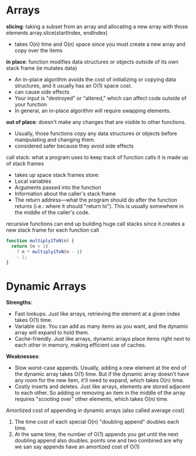 # Arrays

**slicing**: taking a subset from an array and allocating a new array with those elements
array.slice(startIndex, endIndex)
- takes O(n) time and O(n) space since you must create a new array and copy over the items

**in place**: function modifies data structures or objects outside of its own stack frame (ie mutates data)
- An in-place algorithm avoids the cost of initializing or copying data structures, and it usually has an O(1) space cost.
- can cause side effects
- Your input is "destroyed" or "altered," which can affect code outside of your function
- In general, an in-place algorithm will require swapping elements.

**out of place**: doesn't make any changes that are visible to other functions. 
- Usually, those functions copy any data structures or objects before manipulating and changing them.
- considered safer because they avoid side effects

call stack: what a program uses to keep track of function calls it is made up of stack frames
  - takes up space
stack frames store:
  - Local variables
  - Arguments passed into the function
  - Information about the caller's stack frame
  - The return address—what the program should do after the function returns (i.e.: where it should "return to"). This is usually somewhere in the middle of the caller's code.

recursive functions can end up building huge call stacks since it creates a new stack frame for each function call
```js
function multiply1ToN(n) {
  return (n > 1)
    ? n * multiply1ToN(n - 1)
    : 1;
}
```



# Dynamic Arrays

**Strengths**:
- Fast lookups. Just like arrays, retrieving the element at a given index takes O(1) time.
- Variable size. You can add as many items as you want, and the dynamic array will expand to hold them.
- Cache-friendly. Just like arrays, dynamic arrays place items right next to each other in memory, making efficient use of caches.

**Weaknesses**:
- Slow worst-case appends. Usually, adding a new element at the end of the dynamic array takes O(1) time. But if the dynamic array doesn't have any room for the new item, it'll need to expand, which takes O(n) time.
- Costly inserts and deletes. Just like arrays, elements are stored adjacent to each other. So adding or removing an item in the middle of the array requires "scooting over" other elements, which takes O(n) time.

Amortized cost of appending in dynamic arrays (also called average cost)
1. The time cost of each special O(n) "doubling append" doubles each time.
2. At the same time, the number of O(1) appends you get until the next doubling append also doubles.
points one and two combined are why we san say appends have an amortized cost of O(1)